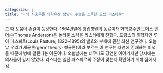 ```yaml
---
categories: j
title: "나의 좌충우돌 의학유산 탐방기 수술을 소독한 죠셉 리스터⑰"
---
```

그 때 도움이 손길이 등장한다. 1864년말에 왕립병원의 동료이자 화학교수인 토머스 앤더슨(Thomas Anderson)은 놀라운 소식을 리스터에게 전했다. 프랑스의 화학자인 루이 파스퇴르(Louis Pasture; 1822~1895)의 발효와 부패에 관한 최신 연구였다. 오늘날 우리가 세균론(germ theory; 병균론)이라 부르는 이 연구는 자연에 존재하는 미생물 때문에 병에 걸린다는 이론이다. 오늘날에는 너무나도 당연한 이야기지만 당시에는 의사들이 믿지 않았다. 리스터는 일단 파스퇴르의 주장이 맞는지 확인하기 위해 집에서 검